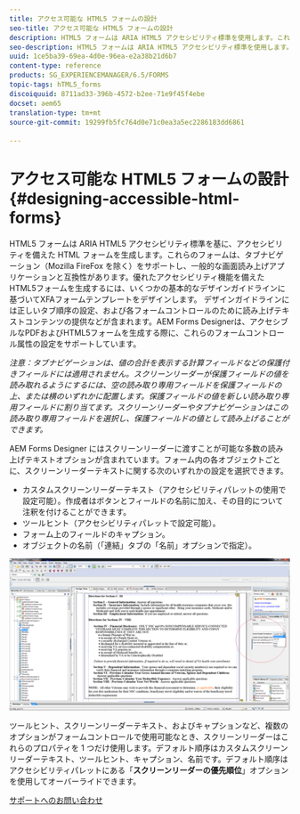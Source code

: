 ```yaml
---
title: アクセス可能な HTML5 フォームの設計
seo-title: アクセス可能な HTML5 フォームの設計
description: HTML5 フォームは ARIA HTML5 アクセシビリティ標準を使用します。これらのフォームはタブナビゲーションをサポートし、一般的なスクリーンリーダーに対応するように認定されています。
seo-description: HTML5 フォームは ARIA HTML5 アクセシビリティ標準を使用します。これらのフォームはタブナビゲーションをサポートし、一般的なスクリーンリーダーに対応するように認定されています。
uuid: 1ce5ba39-69ea-4d0e-96ea-e2a38b21d6b7
content-type: reference
products: SG_EXPERIENCEMANAGER/6.5/FORMS
topic-tags: hTML5_forms
discoiquuid: 8711ad33-396b-4572-b2ee-71e9f45f4ebe
docset: aem65
translation-type: tm+mt
source-git-commit: 19299fb5fc764d0e71c0ea3a5ec2286183dd6861

---
```



# アクセス可能な HTML5 フォームの設計 {#designing-accessible-html-forms}

HTML5 フォームは ARIA HTML5 アクセシビリティ標準を基に、アクセシビリティを備えた HTML フォームを生成します。これらのフォームは、タブナビゲーション（Mozilla FireFox を除く）をサポートし、一般的な画面読み上げアプリケーションと互換性があります。優れたアクセシビリティ機能を備えたHTML5フォームを生成するには、いくつかの基本的なデザインガイドラインに基づいてXFAフォームテンプレートをデザインします。 デザインガイドラインには正しいタブ順序の設定、および各フォームコントロールのために読み上げテキストコンテンツの提供などが含まれます。AEM Forms Designerは、アクセシブルなPDFおよびHTML5フォームを生成する際に、これらのフォームコントロール属性の設定をサポートしています。

*注意：タブナビゲーションは、値の合計を表示する計算フィールドなどの保護付きフィールドには適用されません。スクリーンリーダーが保護フィールドの値を読み取れるようにするには、空の読み取り専用フィールドを保護フィールドの上、または横のいずれかに配置します。保護フィールドの値を新しい読み取り専用フィールドに割り当てます。スクリーンリーダーやタブナビゲーションはこの読み取り専用フィールドを選択し、保護フィールドの値として読み上げることができます。*

AEM Forms Designer にはスクリーンリーダーに渡すことが可能な多数の読み上げテキストオプションが含まれています。フォーム内の各オブジェクトごとに、スクリーンリーダーテキストに関する次のいずれかの設定を選択できます。

* カスタムスクリーンリーダーテキスト（アクセシビリティパレットの使用で設定可能）。作成者はボタンとフィールドの名前に加え、その目的について注釈を付けることができます。
* ツールヒント（アクセシビリティパレットで設定可能）。
* フォーム上のフィールドのキャプション。
* オブジェクトの名前（「連結」タブの「名前」オプションで指定）。

![アクセシビリティ](assets/accessibility.png)

ツールヒント、スクリーンリーダーテキスト、およびキャプションなど、複数のオプションがフォームコントロールで使用可能なとき、スクリーンリーダーはこれらのプロパティを 1 つだけ使用します。デフォルト順序はカスタムスクリーンリーダーテキスト、ツールヒント、キャプション、名前です。デフォルト順序はアクセシビリティパレットにある「**スクリーンリーダーの優先順位**」オプションを使用してオーバーライドできます。

[サポートへのお問い合わせ](https://www.adobe.com/account/sign-in.supportportal.html)
